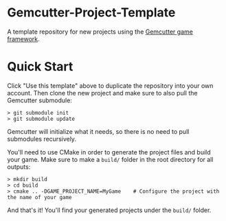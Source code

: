 # Gemcutter-Project-Template
A template repository for new projects using the [Gemcutter game framework](https://github.com/EmilianC/Gemcutter).

# Quick Start
Click "Use this template" above to duplicate the repository into your own account. Then clone the new project and make sure to also pull the Gemcutter submodule:
```
> git submodule init
> git submodule update
```
Gemcutter will initialize what it needs, so there is no need to pull submodules recursively.

You'll need to use CMake in order to generate the project files and build your game. Make sure to make a `build/` folder in the root directory for all outputs:
```
> mkdir build
> cd build
> cmake .. -DGAME_PROJECT_NAME=MyGame    # Configure the project with the name of your game
```
And that's it! You'll find your generated projects under the `build/` folder.